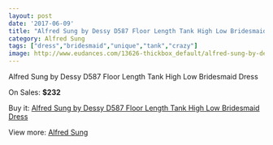 ```yaml
---
layout: post
date: '2017-06-09'
title: "Alfred Sung by Dessy D587 Floor Length Tank High Low Bridesmaid Dress"
category: Alfred Sung
tags: ["dress","bridesmaid","unique","tank","crazy"]
image: http://www.eudances.com/13626-thickbox_default/alfred-sung-by-dessy-d587-floor-length-tank-high-low-bridesmaid-dress.jpg
---
```

Alfred Sung by Dessy D587 Floor Length Tank High Low Bridesmaid Dress

On Sales: **$232**
<a href="https://www.eudances.com/en/alfred-sung/4106-alfred-sung-by-dessy-d587-floor-length-tank-high-low-bridesmaid-dress.html"><amp-img layout="responsive" width="600" height="600" src="//www.eudances.com/13626-thickbox_default/alfred-sung-by-dessy-d587-floor-length-tank-high-low-bridesmaid-dress.jpg" alt="Alfred Sung by Dessy D587 Floor Length Tank High Low Bridesmaid Dress 0" /></a>
<a href="https://www.eudances.com/en/alfred-sung/4106-alfred-sung-by-dessy-d587-floor-length-tank-high-low-bridesmaid-dress.html"><amp-img layout="responsive" width="600" height="600" src="//www.eudances.com/13629-thickbox_default/alfred-sung-by-dessy-d587-floor-length-tank-high-low-bridesmaid-dress.jpg" alt="Alfred Sung by Dessy D587 Floor Length Tank High Low Bridesmaid Dress 1" /></a>
<a href="https://www.eudances.com/en/alfred-sung/4106-alfred-sung-by-dessy-d587-floor-length-tank-high-low-bridesmaid-dress.html"><amp-img layout="responsive" width="600" height="600" src="//www.eudances.com/13628-thickbox_default/alfred-sung-by-dessy-d587-floor-length-tank-high-low-bridesmaid-dress.jpg" alt="Alfred Sung by Dessy D587 Floor Length Tank High Low Bridesmaid Dress 2" /></a>
<a href="https://www.eudances.com/en/alfred-sung/4106-alfred-sung-by-dessy-d587-floor-length-tank-high-low-bridesmaid-dress.html"><amp-img layout="responsive" width="600" height="600" src="//www.eudances.com/13627-thickbox_default/alfred-sung-by-dessy-d587-floor-length-tank-high-low-bridesmaid-dress.jpg" alt="Alfred Sung by Dessy D587 Floor Length Tank High Low Bridesmaid Dress 3" /></a>

Buy it: [Alfred Sung by Dessy D587 Floor Length Tank High Low Bridesmaid Dress](https://www.eudances.com/en/alfred-sung/4106-alfred-sung-by-dessy-d587-floor-length-tank-high-low-bridesmaid-dress.html "Alfred Sung by Dessy D587 Floor Length Tank High Low Bridesmaid Dress")

View more: [Alfred Sung](https://www.eudances.com/en/52-alfred-sung "Alfred Sung")